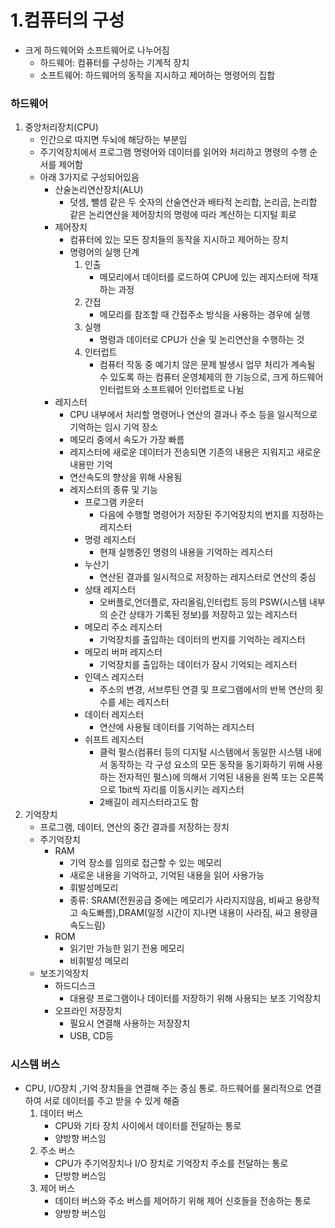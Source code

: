 # 1.컴퓨터의 구성

- 크게 하드웨어와 소프트웨어로 나누어짐
  - 하드웨어: 컴퓨터를 구성하는 기계적 장치
  - 소프트웨어: 하드웨어의 동작을 지시하고 제어하는 명령어의 집합

### 하드웨어

1. 중앙처리장치(CPU)
   - 인간으로 따지면 두뇌에 해당하는 부분임
   - 주기억장치에서 프로그램 명령어와 데이터를 읽어와 처리하고 명령의 수행 순서를 제어함
   - 아래 3가지로 구성되어있음
     - 산술논리연산장치(ALU)
       - 덧셈, 뺄셈 같은 두 숫자의 산술연산과 배타적 논리합, 논리곱, 논리합 같은 논리연산을 제어장치의 명령에 따라 계산하는 디지털 회로
     - 제어장치
       - 컴퓨터에 있는 모든 장치들의 동작을 지시하고 제어하는 장치
       - 명령어의 실행 단계
         1. 인출
            - 메모리에서 데이터를 로드하여 CPU에 있는 레지스터에 적재하는 과정
         2. 간접
            - 메모리를 참조할 때 간접주소 방식을 사용하는 경우에 실행
         3. 실행
            - 명령과 데이터로 CPU가 산술 및 논리연산을 수행하는 것
         4. 인터럽트
            - 컴퓨터 작동 중 예기치 않은 문제 발생시 업무 처리가 계속될 수 있도록 하는 컴퓨터 운영체제의 한 기능으로, 크게 하드웨어 인터럽트와 소프트웨어 인터럽트로 나뉨
     - 레지스터
       - CPU 내부에서 처리할 명령어나 연산의 결과나 주소 등을 일시적으로 기억하는 임시 기억 장소
       - 메모리 중에서 속도가 가장 빠름
       - 레지스터에 새로운 데이터가 전송되면 기존의 내용은 지워지고 새로운 내용만 기억
       - 연산속도의 향상을 위해 사용됨
       - 레지스터의 종류 및 기능
         - 프로그램 카운터
           - 다음에 수행할 명령어가 저장된 주기억장치의 번지를 지정하는 레지스터
         - 명령 레지스터
           - 현재 실행중인 명령의 내용을 기억하는 레지스터
         - 누산기
           - 연산된 결과를 일시적으로 저장하는 레지스터로 연산의 중심
         - 상태 레지스터
           - 오버플로,언더플로, 자리올림,인터럽트 등의 PSW(시스템 내부의 순간 상태가 기록된 정보)를 저장하고 있는 레지스터
         - 메모리 주소 레지스터
           - 기억장치를 출입하는 데이터의 번지를 기억하는 레지스터
         - 메모리 버퍼 레지스터
           - 기억장치를 출입하는 데이터가 잠시 기억되는 레지스터
         - 인덱스 레지스터
           - 주소의 변경, 서브루틴 연결 및 프로그램에서의 반복 연산의 횟수를 세는 레지스터
         - 데이터 레지스터
           - 연산에 사용될 데이터를 기억하는 레지스터
         - 쉬프트 레지스터
           - 클럭 펄스(컴퓨터 등의 디지털 시스템에서 동일한 시스템 내에서 동작하는 각 구성 요소의 모든 동작을 동기화하기 위해 사용하는 전자적인 펄스)에 의해서 기억된 내용을 왼쪽 또는 오른쪽으로 1bit씩 자리를 이동시키는 레지스터
           - 2배길이 레지스터라고도 함
2. 기억장치
   - 프로그램, 데이터, 연산의 중간 결과를 저장하는 장치
   - 주기억장치
     - RAM
       - 기억 장소를 임의로 접근할 수 있는 메모리
       - 새로운 내용을 기억하고, 기억된 내용을 읽어 사용가능
       - 휘발성메모리
       - 종류: SRAM(전원공급 중에는 메모리가 사라지지않음, 비싸고 용량적고 속도빠름),DRAM(일정 시간이 지나면 내용이 사라짐, 싸고 용량큼 속도느림)
     - ROM
       - 읽기만 가능한 읽기 전용 메모리
       - 비휘발성 메모리
   - 보조기억장치
     - 하드디스크
       - 대용량 프로그램이나 데이터를 저장하기 위해 사용되는 보조 기억장치
     - 오프라인 저장장치
       - 필요시 연결해 사용하는 저장장치
       - USB, CD등

### 시스템 버스

- CPU, I/O장치 ,기억 장치들을 연결해 주는 중심 통로. 하드웨어를 물리적으로 연결하여 서로 데이터를 주고 받을 수 있게 해줌
  1. 데이터 버스
     - CPU와 기타 장치 사이에서 데이터를 전달하는 통로
     - 양방향 버스임
  2. 주소 버스
     - CPU가 주기억장치나 I/O 장치로 기억장치 주소를 전달하는 통로
     - 단방향 버스임
  3. 제어 버스
     -  데이터 버스와 주소 버스를 제어하기 위해 제어 신호들을 전송하는 통로
     - 양방향 버스임